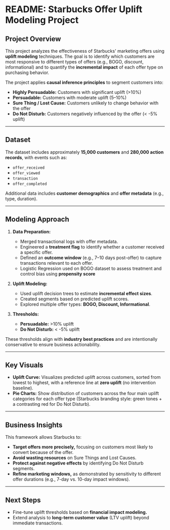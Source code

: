 # README: Starbucks Offer Uplift Modeling Project

## Project Overview

This project analyzes the effectiveness of Starbucks' marketing offers using **uplift modeling** techniques. The goal is to identify which customers are most responsive to different types of offers (e.g., BOGO, discount, informational) and to quantify the **incremental impact** of each offer type on purchasing behavior.

The project applies **causal inference principles** to segment customers into:

- **Highly Persuadable:** Customers with significant uplift (>10%)
- **Persuadable:** Customers with moderate uplift (5–10%)
- **Sure Thing / Lost Cause:** Customers unlikely to change behavior with the offer
- **Do Not Disturb:** Customers negatively influenced by the offer (< -5% uplift)

---

## Dataset

The dataset includes approximately **15,000 customers** and **280,000 action records**, with events such as:

- `offer_received`
- `offer_viewed`
- `transaction`
- `offer_completed`

Additional data includes **customer demographics** and **offer metadata** (e.g., type, duration).

---

## Modeling Approach

1. **Data Preparation:**
   - Merged transactional logs with offer metadata.
   - Engineered a **treatment flag** to identify whether a customer received a specific offer.
   - Defined an **outcome window** (e.g., 7–10 days post-offer) to capture transactions relevant to each offer.
   - Logistic Regression used on BOGO dataset to assess treatment and control bias using **propensity score**

2. **Uplift Modeling:**
   - Used uplift decision trees to estimate **incremental effect sizes**.
   - Created segments based on predicted uplift scores.
   - Explored multiple offer types: **BOGO, Discount, Informational**.

3. **Thresholds:**
   - **Persuadable:** >10% uplift
   - **Do Not Disturb:** < -5% uplift

These thresholds align with **industry best practices** and are intentionally conservative to ensure business actionability.

---

## Key Visuals

- **Uplift Curve:** Visualizes predicted uplift across customers, sorted from lowest to highest, with a reference line at **zero uplift** (no intervention baseline).
- **Pie Charts:** Show distribution of customers across the four main uplift categories for each offer type (Starbucks branding style: green tones + a contrasting red for Do Not Disturb).

---

## Business Insights

This framework allows Starbucks to:

- **Target offers more precisely,** focusing on customers most likely to convert because of the offer.
- **Avoid wasting resources** on Sure Things and Lost Causes.
- **Protect against negative effects** by identifying Do Not Disturb segments.
- **Refine marketing windows,** as demonstrated by sensitivity to different offer durations (e.g., 7-day vs. 10-day impact windows).

---

## Next Steps

- Fine-tune uplift thresholds based on **financial impact modeling.**
- Extend analysis to **long-term customer value** (LTV uplift) beyond immediate transactions.
